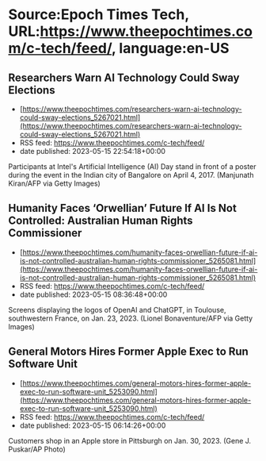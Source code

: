 # Source:Epoch Times Tech, URL:https://www.theepochtimes.com/c-tech/feed/, language:en-US

## Researchers Warn AI Technology Could Sway Elections
 - [https://www.theepochtimes.com/researchers-warn-ai-technology-could-sway-elections_5267021.html](https://www.theepochtimes.com/researchers-warn-ai-technology-could-sway-elections_5267021.html)
 - RSS feed: https://www.theepochtimes.com/c-tech/feed/
 - date published: 2023-05-15 22:54:18+00:00

Participants at Intel's Artificial Intelligence (AI) Day stand in front of a poster during the event in the Indian city of Bangalore on April 4, 2017. (Manjunath Kiran/AFP via Getty Images)

## Humanity Faces ‘Orwellian’ Future If AI Is Not Controlled: Australian Human Rights Commissioner
 - [https://www.theepochtimes.com/humanity-faces-orwellian-future-if-ai-is-not-controlled-australian-human-rights-commissioner_5265081.html](https://www.theepochtimes.com/humanity-faces-orwellian-future-if-ai-is-not-controlled-australian-human-rights-commissioner_5265081.html)
 - RSS feed: https://www.theepochtimes.com/c-tech/feed/
 - date published: 2023-05-15 08:36:48+00:00

Screens displaying the logos of OpenAI and ChatGPT, in Toulouse, southwestern France, on Jan. 23, 2023. (Lionel Bonaventure/AFP via Getty Images)

## General Motors Hires Former Apple Exec to Run Software Unit
 - [https://www.theepochtimes.com/general-motors-hires-former-apple-exec-to-run-software-unit_5253090.html](https://www.theepochtimes.com/general-motors-hires-former-apple-exec-to-run-software-unit_5253090.html)
 - RSS feed: https://www.theepochtimes.com/c-tech/feed/
 - date published: 2023-05-15 06:14:26+00:00

Customers shop in an Apple store in Pittsburgh on Jan. 30, 2023. (Gene J. Puskar/AP Photo)

